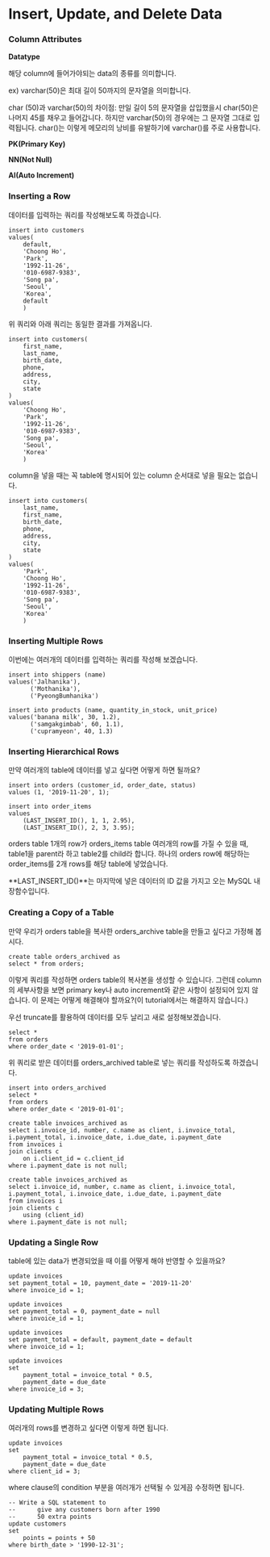 # Insert, Update, and Delete Data

### Column Attributes

**Datatype**

해당 column에 들어가야되는 data의 종류를 의미합니다.

ex) varchar(50)은 최대 길이 50까지의 문자열을 의미합니다. 

char (50)과 varchar(50)의 차이점: 만일 길이 5의 문자열을 삽입했을시 char(50)은 나머지 45를 채우고 들어갑니다. 하지만 varchar(50)의 경우에는 그 문자열 그대로 입력됩니다. char()는 이렇게 메모리의 낭비를 유발하기에 varchar()를 주로 사용합니다.

**PK(Primary Key)**

**NN(Not Null)**

**AI(Auto Increment)**

### Inserting a Row

데이터를 입력하는 쿼리를 작성해보도록 하겠습니다.

```mysql
insert into customers
values(
	default,
    'Choong Ho',
    'Park',
    '1992-11-26',
    '010-6987-9383',
    'Song pa',
    'Seoul',
    'Korea',
    default
    )
```

위 쿼리와 아래 쿼리는 동일한 결과를 가져옵니다.

```mysql
insert into customers(
	first_name,
    last_name,
    birth_date,
    phone,
    address,
    city,
    state
)
values(
    'Choong Ho',
    'Park',
    '1992-11-26',
    '010-6987-9383',
    'Song pa',
    'Seoul',
    'Korea'
    )
```

column을 넣을 때는 꼭 table에 명시되어 있는 column 순서대로 넣을 필요는 없습니다.

```mysql
insert into customers(
    last_name,
	first_name,
    birth_date,
    phone,
    address,
    city,
    state
)
values(
    'Park',
    'Choong Ho',
    '1992-11-26',
    '010-6987-9383',
    'Song pa',
    'Seoul',
    'Korea'
    )
```

### Inserting Multiple Rows

이번에는 여러개의 데이터를 입력하는 쿼리를 작성해 보겠습니다.

```mysql
insert into shippers (name)
values('Jalhanika'),
	  ('Mothanika'),
	  ('PyeongBumhanika')
```

```mysql
insert into products (name, quantity_in_stock, unit_price)
values('banana milk', 30, 1.2),
	  ('samgakgimbab', 60, 1.1),
	  ('cupramyeon', 40, 1.3)
```

### Inserting Hierarchical Rows

만약 여러개의 table에 데이터를 넣고 싶다면 어떻게 하면 될까요? 

```mysql
insert into orders (customer_id, order_date, status)
values (1, '2019-11-20', 1);

insert into order_items
values 
	(LAST_INSERT_ID(), 1, 1, 2.95),
	(LAST_INSERT_ID(), 2, 3, 3.95);
```

orders table 1개의 row가 orders_items table 여러개의 row를 가질 수 있을 때, table1을 parent라 하고 table2를 child라 합니다. 하나의 orders row에 해당하는 order_items를 2개 rows를 해당 table에 넣었습니다.

**LAST_INSERT_ID()**는 마지막에 넣은 데이터의 ID 값을 가지고 오는 MySQL 내장함수입니다.

### Creating a Copy of a Table

만약 우리가 orders table을 복사한 orders_archive table을 만들고 싶다고 가정해 봅시다.

```mysql
create table orders_archived as
select * from orders;
```

이렇게 쿼리를 작성하면 orders table의 복사본을 생성할 수 있습니다. 그런데 column의 세부사항을 보면 primary key나 auto increment와 같은 사항이 설정되어 있지 않습니다. 이 문제는 어떻게 해결해야 할까요?(이 tutorial에서는 해결하지 않습니다.)

우선 truncate를 활용하여 데이터를 모두 날리고 새로 설정해보겠습니다.

```mysql
select * 
from orders
where order_date < '2019-01-01';
```

위 쿼리로 받은 데이터를 orders_archived table로 넣는 쿼리를 작성하도록 하겠습니다.

```mysql
insert into orders_archived
select * 
from orders
where order_date < '2019-01-01';
```

```mysql
create table invoices_archived as
select i.invoice_id, number, c.name as client, i.invoice_total, i.payment_total, i.invoice_date, i.due_date, i.payment_date
from invoices i
join clients c
	on i.client_id = c.client_id
where i.payment_date is not null;
```

```mysql
create table invoices_archived as
select i.invoice_id, number, c.name as client, i.invoice_total, i.payment_total, i.invoice_date, i.due_date, i.payment_date
from invoices i
join clients c
	using (client_id)
where i.payment_date is not null;
```

### Updating a Single Row

table에 있는 data가 변경되었을 때 이를 어떻게 해야 반영할 수 있을까요?

```mysql
update invoices
set payment_total = 10, payment_date = '2019-11-20'
where invoice_id = 1;
```

```mysql
update invoices
set payment_total = 0, payment_date = null
where invoice_id = 1;
```

```mysql
update invoices
set payment_total = default, payment_date = default
where invoice_id = 1;
```

```mysql
update invoices
set 
	payment_total = invoice_total * 0.5,
	payment_date = due_date
where invoice_id = 3;
```

### Updating Multiple Rows

여러개의 rows를 변경하고 싶다면 이렇게 하면 됩니다.

```mysql
update invoices
set 
	payment_total = invoice_total * 0.5,
	payment_date = due_date
where client_id = 3;
```

where clause의 condition 부분을 여러개가 선택될 수 있게끔 수정하면 됩니다.

```mysql
-- Write a SQL statement to
-- 		give any customers born after 1990
-- 		50 extra points
update customers
set 
	points = points + 50
where birth_date > '1990-12-31';
```

